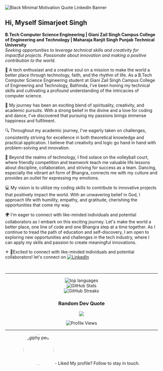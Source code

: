 ![Black Minimal Motivation Quote LinkedIn Banner](https://github.com/SimarjeetxSingh/SimarjeetxSingh/assets/130891817/9de88981-0370-442d-b9f4-9631bda06f39)
## Hi, Myself Simarjeet Singh
**B.Tech Computer Science Engineering | Giani Zail Singh Campus College of Engineering and Technology | Maharaja Ranjit Singh Punjab Technical University**  
*Seeking opportunities to leverage technical skills and creativity for impactful projects.  Passionate about innovation and making a positive contribution to the world.*


🌟 A tech enthusiast and a creative soul on a mission to make the world a better place through technology, faith, and the rhythm of life. As a B.Tech Computer Science Engineering student at Giani Zail Singh Campus College of Engineering and Technology, Bathinda, I've been honing my technical skills and cultivating a profound understanding of the intricacies of computer science.

🎨 My journey has been an exciting blend of spirituality, creativity, and academic pursuits. With a strong belief in the divine and a love for coding and dance, I've discovered that pursuing my passions brings immense happiness and fulfilment.

🔍 Throughout my academic journey, I've eagerly taken on challenges, consistently striving for excellence in both theoretical knowledge and practical application. I believe that creativity and logic go hand in hand with problem-solving and innovation.

🏐 Beyond the realms of technology, I find solace on the volleyball court, where friendly competition and teamwork teach me valuable life lessons about discipline, collaboration, and striving for success as a team. Dancing, especially the vibrant art form of Bhangra, connects me with my culture and provides an outlet for expressing my emotions.

💻 My vision is to utilize my coding skills to contribute to innovative projects that positively impact the world. With an unwavering belief in God, I approach life with humility, empathy, and gratitude, cherishing the opportunities that come my way.

🌍 I'm eager to connect with like-minded individuals and potential collaborators as I embark on this exciting journey. Let's make the world a better place, one line of code and one Bhangra step at a time together. As I continue to tread the path of education and self-discovery, I am open to exploring new opportunities and challenges in the tech industry, where I can apply my skills and passion to create meaningful innovations.


⚜️ 👜Excited to connect with like-minded individuals and potential collaborators! let's connect on [![LinkedIn](https://img.shields.io/badge/LinkedIn-%230077B5.svg?logo=linkedin&logoColor=white)](https://www.linkedin.com/in/simarxjeet/) 



<br/>
<hr/>
<div align="center">
  <img align="center" src="https://github-readme-stats.vercel.app/api/top-langs/?username=SimarjeetxSingh&theme=highcontrast&hide_border=false&include_all_commits=true&count_private=false&layout=compact" alt="top languages" />
</div>
<div align="center">
  <img align="" src="https://github-readme-stats.vercel.app/api?username=SimarjeetxSingh&theme=highcontrast&hide_border=false&include_all_commits=false&count_private=false" alt="GitHub Stats"/>
</div>
<div align="center">
  <img align="center" src="https://github-readme-streak-stats.herokuapp.com/?user=SimarjeetxSingh&theme=highcontrast&hide_border=false" alt="GitHub Streaks" />
</div>

<div align="center">
  
### Random Dev Quote
![](https://quotes-github-readme.vercel.app/api?type=horizontal&theme=highcontrast)

<p>
<img src="https://komarev.com/ghpvc/?username=SimarjeetxSingh&label=Profile%20views&color=0e75b6&style=flat" alt="Profile Views"/>
</p>
</div>
  <hr/>
  
<div align="center">
  <img src="https://github.com/SimarjeetxSingh/SimarjeetxSingh/assets/130891817/3d4e5131-0dd7-4750-92f8-bae27bf930fc" style="height:100px; border-radius:100px;" alt="giphy pedro"/>
- Liked My profile? Follow to stay in touch.
</div>
</hr>




